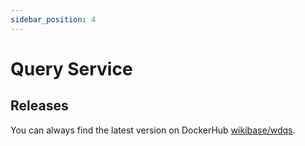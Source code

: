 ```yaml
---
sidebar_position: 4
---
```


# Query Service

## Releases
You can always find the latest version on DockerHub [wikibase/wdqs](https://hub.docker.com/u/wikibase/wdqs).


